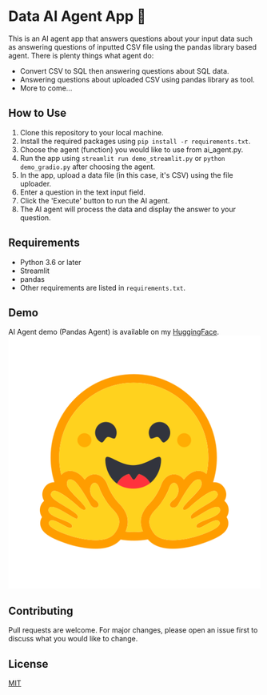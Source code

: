 # Data AI Agent App 🤖

This is an AI agent app that answers questions about your input data such as answering questions of inputted CSV file using the pandas library based agent.
There is plenty things what agent do:
- Convert CSV to SQL then answering questions about SQL data.
- Answering questions about uploaded CSV using pandas library as tool.
- More to come...

## How to Use

1. Clone this repository to your local machine.
2. Install the required packages using `pip install -r requirements.txt`.
3. Choose the agent (function) you would like to use from ai_agent.py.
4. Run the app using `streamlit run demo_streamlit.py` or `python demo_gradio.py` after choosing the agent.
5. In the app, upload a data file (in this case, it's CSV) using the file uploader.
6. Enter a question in the text input field.
7. Click the 'Execute' button to run the AI agent.
8. The AI agent will process the data and display the answer to your question.

## Requirements

- Python 3.6 or later
- Streamlit
- pandas
- Other requirements are listed in `requirements.txt`.

## Demo 

AI Agent demo (Pandas Agent) is available on my [HuggingFace](https://huggingface.co/spaces/0xrsydn/pandas_agent).
![Hugging Face](img/hf-logo.svg)

## Contributing

Pull requests are welcome. For major changes, please open an issue first to discuss what you would like to change.

## License

[MIT](https://choosealicense.com/licenses/mit/)
